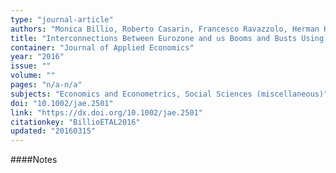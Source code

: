 ```yaml
---
type: "journal-article"
authors: "Monica Billio, Roberto Casarin, Francesco Ravazzolo, Herman K. Van Dijk"
title: "Interconnections Between Eurozone and us Booms and Busts Using a Bayesian Panel Markov-Switching VAR Model"
container: "Journal of Applied Economics"
year: "2016"
issue: ""
volume: ""
pages: "n/a-n/a"
subjects: "Economics and Econometrics, Social Sciences (miscellaneous)"
doi: "10.1002/jae.2501"
link: "https://dx.doi.org/10.1002/jae.2501"
citationkey: "BillioETAL2016"
updated: "20160315"
---
```


####Notes
